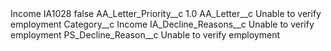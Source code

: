 <?xml version="1.0" encoding="UTF-8"?>
<CustomMetadata xmlns="http://soap.sforce.com/2006/04/metadata" xmlns:xsi="http://www.w3.org/2001/XMLSchema-instance" xmlns:xsd="http://www.w3.org/2001/XMLSchema">
    <description>Income</description>
    <label>IA1028</label>
    <protected>false</protected>
    <values>
        <field>AA_Letter_Priority__c</field>
        <value xsi:type="xsd:double">1.0</value>
    </values>
    <values>
        <field>AA_Letter__c</field>
        <value xsi:type="xsd:string">Unable to verify employment</value>
    </values>
    <values>
        <field>Category__c</field>
        <value xsi:type="xsd:string">Income</value>
    </values>
    <values>
        <field>IA_Decline_Reasons__c</field>
        <value xsi:type="xsd:string">Unable to verify employment</value>
    </values>
    <values>
        <field>PS_Decline_Reason__c</field>
        <value xsi:type="xsd:string">Unable to verify employment</value>
    </values>
</CustomMetadata>
